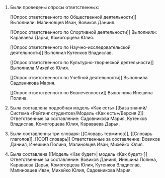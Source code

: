 1. Были проведены опросы ответственных:

	[[Опрос ответственного по Общественной деятельности]]
	Выполнили: Малиновцев Иван, Вовиков Даниил.

	[[Опрос ответственного по Спортивной деятельности]]
	Выполнили: Караваева Дарья, Комогорцева Юлия.

	[[Опрос ответственного по Научно-исследовательской деятельности]]
 	Выполнил Кутенков Владислав.
 
	[[Опрос ответственного по Культурно-творческой деятельности]]
	Выполнила Михейко Юлия.

	[[Опрос ответственного по Учебной деятельности]]
	Выполнила Садовникова Мария.
	
	[[Опрос ответственного по Вовлеченности]] 
	Выполнила Инешина Полина.

2. Была составлена подробная модель «Как есть» [[База знаний/Система «Рейтинг студентов»/Модель «Как есть»/Версия 2]]
	Ответственные за составление: Садовникова Мария, Кутенков Владислав, Комогорцева Юлия, Караваева Дарья.
	
3. Были составленны три словаря: [[Словарь терминов]], [[Словарь глаголов]], [[ООП словарь]]
	Ответственные за составление: Вовиков Даниил, Инешина Полина, Малиновцев Иван, Михейко Юлия.
	
4. Была составлена [[Модель «Как будет»| модель «Как будет» ]]
	Ответственные за составление: Вовиков Даниил, Инешина Полина, Караваева Дарья, Комогорцева Юлия, Кутенков Владислав, Малиновцев Иван, Михейко Юлия, Садовникова Мария.





 